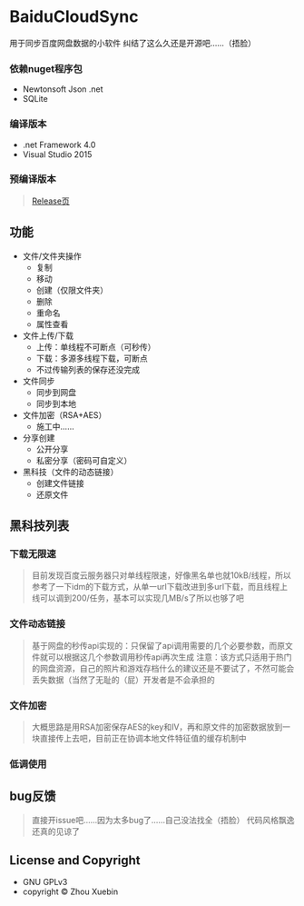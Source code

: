# BaiduCloudSync
用于同步百度网盘数据的小软件
纠结了这么久还是开源吧……（捂脸）

### 依赖nuget程序包
- Newtonsoft Json .net
- SQLite

### 编译版本
- .net Framework 4.0
- Visual Studio 2015

### 预编译版本
> [Release页](https://github.com/qhgz2013/BaiduCloudSync/releases)

## 功能
- 文件/文件夹操作
    - 复制
    - 移动
    - 创建（仅限文件夹）
    - 删除
    - 重命名
    - 属性查看
- 文件上传/下载
    - 上传：单线程不可断点（可秒传）
    - 下载：多源多线程下载，可断点
    - 不过传输列表的保存还没完成
- 文件同步
    - 同步到网盘
    - 同步到本地
- 文件加密（RSA+AES）
    - 施工中……
- 分享创建
    - 公开分享
    - 私密分享（密码可自定义）
- 黑科技（文件的动态链接）
    - 创建文件链接
    - 还原文件

## 黑科技列表
### 下载无限速
> 目前发现百度云服务器只对单线程限速，好像黑名单也就10kB/线程，所以参考了一下idm的下载方式，从单一url下载改进到多url下载，而且线程上线可以调到200/任务，基本可以实现几MB/s了所以也够了吧
### 文件动态链接
> 基于网盘的秒传api实现的：只保留了api调用需要的几个必要参数，而原文件就可以根据这几个参数调用秒传api再次生成
> 注意：该方式只适用于热门的网盘资源，自己的照片和游戏存档什么的建议还是不要试了，不然可能会丢失数据（当然了无耻的（屁）开发者是不会承担的
### 文件加密
> 大概思路是用RSA加密保存AES的key和IV，再和原文件的加密数据放到一块直接传上去吧，目前正在协调本地文件特征值的缓存机制中
### 低调使用

## bug反馈
> 直接开issue吧……因为太多bug了……自己没法找全（捂脸）
> 代码风格飘逸还真的见谅了

## License and Copyright
- GNU GPLv3
- copyright © Zhou Xuebin
